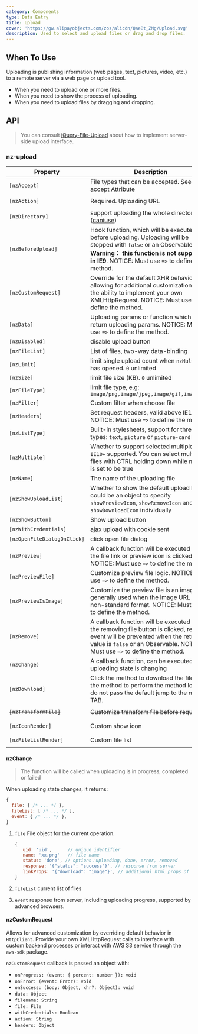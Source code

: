 ```yaml
---
category: Components
type: Data Entry
title: Upload
cover: 'https://gw.alipayobjects.com/zos/alicdn/QaeBt_ZMg/Upload.svg'
description: Used to select and upload files or drag and drop files.
---
```


## When To Use

Uploading is publishing information (web pages, text, pictures, video, etc.) to a remote server via a web page or upload tool.

- When you need to upload one or more files.
- When you need to show the process of uploading.
- When you need to upload files by dragging and dropping.

## API

> You can consult [jQuery-File-Upload](https://github.com/blueimp/jQuery-File-Upload/wiki) about how to implement server-side upload interface.

### nz-upload

| Property                    | Description                                                                                                                                                                                                       | Type                                                                                             | Default         |
| --------------------------- | ----------------------------------------------------------------------------------------------------------------------------------------------------------------------------------------------------------------- | ------------------------------------------------------------------------------------------------ | --------------- |
| `[nzAccept]`                | File types that can be accepted. See [input accept Attribute](https://developer.mozilla.org/en-US/docs/Web/HTML/Element/input#attr-accept)                                                                        | `string`                                                                                         | -               |
| `[nzAction]`                | Required. Uploading URL                                                                                                                                                                                           | `string \| ((file: NzUploadFile) => string \| Observable<string>)`                               | -               |
| `[nzDirectory]`             | support uploading the whole directory ([caniuse](https://caniuse.com/#feat=input-file-directory))                                                                                                                 | `boolean`                                                                                        | `false`         |
| `[nzBeforeUpload]`          | Hook function, which will be executed before uploading. Uploading will be stopped with `false` or an Observable. **Warning： this function is not supported in IE9**. NOTICE: Must use `=>` to define the method. | `(file: NzUploadFile, fileList: NzUploadFile[]) => boolean \| Observable<boolean>`               | -               |
| `[nzCustomRequest]`         | Override for the default XHR behavior allowing for additional customization and the ability to implement your own XMLHttpRequest. NOTICE: Must use `=>` to define the method.                                     | `(item) => Subscription`                                                                         | -               |
| `[nzData]`                  | Uploading params or function which can return uploading params. NOTICE: Must use `=>` to define the method.                                                                                                       | `Object \| ((file: NzUploadFile) => Object \| Observable<{}>)`                                   | -               |
| `[nzDisabled]`              | disable upload button                                                                                                                                                                                             | `boolean`                                                                                        | `false`         |
| `[nzFileList]`              | List of files, two-way data-binding                                                                                                                                                                               | `NzUploadFile[]`                                                                                 | -               |
| `[nzLimit]`                 | limit single upload count when `nzMultiple` has opened. `0` unlimited                                                                                                                                             | `number`                                                                                         | `0`             |
| `[nzSize]`                  | limit file size (KB). `0` unlimited                                                                                                                                                                               | `number`                                                                                         | `0`             |
| `[nzFileType]`              | limit file type, e.g: `image/png,image/jpeg,image/gif,image/bmp`                                                                                                                                                  | `string`                                                                                         | -               |
| `[nzFilter]`                | Custom filter when choose file                                                                                                                                                                                    | `UploadFilter[]`                                                                                 | -               |
| `[nzHeaders]`               | Set request headers, valid above IE10. NOTICE: Must use `=>` to define the method.                                                                                                                                | `Object \| ((file: NzUploadFile) => Object \| Observable<{}>)`                                   | -               |
| `[nzListType]`              | Built-in stylesheets, support for three types: `text`, `picture` or `picture-card`                                                                                                                                | `'text' \| 'picture' \| 'picture-card'`                                                          | `'text'`        |
| `[nzMultiple]`              | Whether to support selected multiple files. `IE10+` supported. You can select multiple files with CTRL holding down while multiple is set to be true                                                              | `boolean`                                                                                        | `false`         |
| `[nzName]`                  | The name of the uploading file                                                                                                                                                                                    | `string`                                                                                         | `'file'`        |
| `[nzShowUploadList]`        | Whether to show the default upload list, could be an object to specify `showPreviewIcon`, `showRemoveIcon` and `showDownloadIcon` individually                                                                    | `boolean \| { showPreviewIcon?: boolean, showRemoveIcon?: boolean, showDownloadIcon?: boolean }` | `true`          |
| `[nzShowButton]`            | Show upload button                                                                                                                                                                                                | `boolean`                                                                                        | `true`          |
| `[nzWithCredentials]`       | ajax upload with cookie sent                                                                                                                                                                                      | `boolean`                                                                                        | `false`         |
| `[nzOpenFileDialogOnClick]` | click open file dialog                                                                                                                                                                                            | `boolean`                                                                                        | `true`          |
| `[nzPreview]`               | A callback function will be executed when the file link or preview icon is clicked. NOTICE: Must use `=>` to define the method.                                                                                   | `(file: NzUploadFile) => void`                                                                   | -               |
| `[nzPreviewFile]`           | Customize preview file logic. NOTICE: Must use `=>` to define the method.                                                                                                                                         | `(file: NzUploadFile) => Observable<dataURL: string>`                                            | -               |
| `[nzPreviewIsImage]`        | Customize the preview file is an image, generally used when the image URL is in a non-standard format. NOTICE: Must use `=>` to define the method.                                                                | `(file: NzUploadFile) => boolean`                                                                | -               |
| `[nzRemove]`                | A callback function will be executed when the removing file button is clicked, remove event will be prevented when the return value is `false` or an Observable. NOTICE: Must use `=>` to define the method.      | `(file: NzUploadFile) => boolean \| Observable<boolean>`                                         | -               |
| `(nzChange)`                | A callback function, can be executed when uploading state is changing                                                                                                                                             | `EventEmitter<NzUploadChangeParam>`                                                              | -               |
| `[nzDownload]`              | Click the method to download the file, pass the method to perform the method logic, do not pass the default jump to the new TAB.                                                                                  | `(file: NzUploadFile) => void`                                                                   | Jump to new TAB |
| ~~`[nzTransformFile]`~~     | ~~Customize transform file before request~~                                                                                                                                                                       | ~~`(file: NzUploadFile) => NzUploadTransformFileType`~~                                          | -               |
| `[nzIconRender]`            | Custom show icon                                                                                                                                                                                                  | `TemplateRef<{ $implicit: NzUploadFile }>`                                                       | -               |
| `[nzFileListRender]`        | Custom file list                                                                                                                                                                                                  | `TemplateRef<{ $implicit: NzUploadFile[] }>`                                                     | -               |

#### nzChange

> The function will be called when uploading is in progress, completed or failed

When uploading state changes, it returns:

```js
{
  file: { /* ... */ },
  fileList: [ /* ... */ ],
  event: { /* ... */ },
}
```

1. `file` File object for the current operation.

   ```js
   {
      uid: 'uid',      // unique identifier
      name: 'xx.png'   // file name
      status: 'done', // options：uploading, done, error, removed
      response: '{"status": "success"}', // response from server
      linkProps: '{"download": "image"}', // additional html props of file link
   }
   ```

2. `fileList` current list of files
3. `event` response from server, including uploading progress, supported by advanced browsers.

#### nzCustomRequest

Allows for advanced customization by overriding default behavior in `HttpClient`. Provide your own XMLHttpRequest calls to interface with custom backend processes or interact with AWS S3 service through the `aws-sdk` package.

`nzCustomRequest` callback is passed an object with:

- `onProgress: (event: { percent: number }): void`
- `onError: (event: Error): void`
- `onSuccess: (body: Object, xhr?: Object): void`
- `data: Object`
- `filename: String`
- `file: File`
- `withCredentials: Boolean`
- `action: String`
- `headers: Object`
